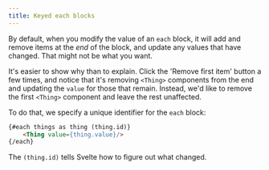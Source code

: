 ```yaml
---
title: Keyed each blocks
---
```


By default, when you modify the value of an `each` block, it will add and remove items at the *end* of the block, and update any values that have changed. That might not be what you want.

It's easier to show why than to explain. Click the 'Remove first item' button a few times, and notice that it's removing `<Thing>` components from the end and updating the `value` for those that remain. Instead, we'd like to remove the first `<Thing>` component and leave the rest unaffected.

To do that, we specify a unique identifier for the `each` block:

```html
{#each things as thing (thing.id)}
	<Thing value={thing.value}/>
{/each}
```

The `(thing.id)` tells Svelte how to figure out what changed.